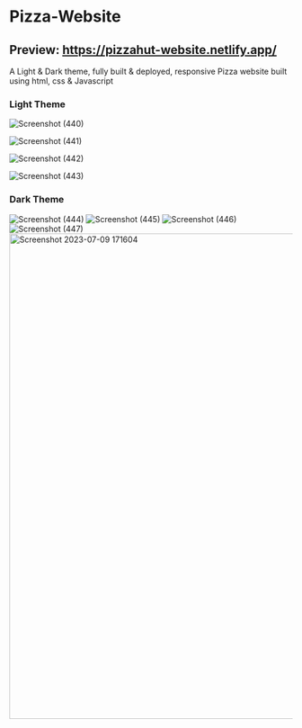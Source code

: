 # Pizza-Website 
## Preview: https://pizzahut-website.netlify.app/
A Light &amp; Dark theme, fully built & deployed, responsive Pizza website built using html, css &amp; Javascript 
### Light Theme
![Screenshot (440)](https://github.com/YannKamche/Pizza-Website/assets/122357201/9604c44f-5383-42a6-b7f3-b1f5571294ec)

![Screenshot (441)](https://github.com/YannKamche/Pizza-Website/assets/122357201/c0970fd1-074e-4d14-abd8-4eee460c667e)

![Screenshot (442)](https://github.com/YannKamche/Pizza-Website/assets/122357201/10c72079-85aa-47b2-bca6-703a14888216)

![Screenshot (443)](https://github.com/YannKamche/Pizza-Website/assets/122357201/f85ccf3a-5725-4ffb-93d2-219efea39c10)

### Dark Theme
![Screenshot (444)](https://github.com/YannKamche/Pizza-Website/assets/122357201/f403efce-95b6-4db2-830c-d6b4aa8f427f)
![Screenshot (445)](https://github.com/YannKamche/Pizza-Website/assets/122357201/6bee5bff-864d-42d3-937e-65de6c727c8f)
![Screenshot (446)](https://github.com/YannKamche/Pizza-Website/assets/122357201/0409fb45-1586-4ff5-82cf-39d232bd8195)
![Screenshot (447)](https://github.com/YannKamche/Pizza-Website/assets/122357201/64f0c4fe-e75d-4e34-bee1-c3d6b0bd6c25)
<img width="863" alt="Screenshot 2023-07-09 171604" src="https://github.com/YannKamche/Pizza-Website/assets/122357201/a71225bf-4cec-4e38-b38a-ebaaaf45fa96">
